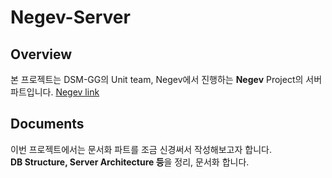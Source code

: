 # Negev-Server

## Overview
본 프로젝트는 DSM-GG의 Unit team, Negev에서 진행하는 **Negev** Project의 서버 파트입니다.
[Negev link](https://github.com/dsm-gg/Negev)

## Documents
이번 프로젝트에서는 문서화 파트를 조금 신경써서 작성해보고자 합니다.  
**DB Structure, Server Architecture 등**을 정리, 문서화 합니다.


